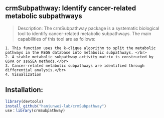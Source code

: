 ## crmSubpathway: Identify cancer-related metabolic subpathways

> Description: The crmSubpathway package is a systematic biological tool to identify cancer-related metabolic subpathways. The main capabilities of this tool are as follows: </br>
```
1. This function uses the k-clique algorithm to split the metabolic pathways in the KEGG database into metabolic subpathways. </br>
2. A stable metabolic subpathway activity matrix is constructed by GSVA or ssGSEA methods.</br>
3. Cancer-related metabolic subpathways are identified through differential analysis.</br>
4. Visualization
```

## Installation: 
```R
library(devtools)
install_github("hanjunwei-lab/crmSubpathway")
use：library(crmSubpathway)
```
